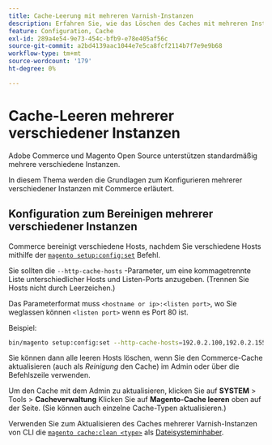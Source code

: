 ```yaml
---
title: Cache-Leerung mit mehreren Varnish-Instanzen
description: Erfahren Sie, wie das Löschen des Caches mit mehreren Instanzen vom Typ "Varnish"funktioniert.
feature: Configuration, Cache
exl-id: 289a4e54-9e73-454c-bfb9-e78e405af56c
source-git-commit: a2bd4139aac1044e7e5ca8fcf2114b7f7e9e9b68
workflow-type: tm+mt
source-wordcount: '179'
ht-degree: 0%

---
```


# Cache-Leeren mehrerer verschiedener Instanzen

Adobe Commerce und Magento Open Source unterstützen standardmäßig mehrere verschiedene Instanzen.

In diesem Thema werden die Grundlagen zum Konfigurieren mehrerer verschiedener Instanzen mit Commerce erläutert.

## Konfiguration zum Bereinigen mehrerer verschiedener Instanzen

Commerce bereinigt verschiedene Hosts, nachdem Sie verschiedene Hosts mithilfe der [`magento setup:config:set`](../../installation/tutorials/deployment.md) Befehl.

Sie sollten die `--http-cache-hosts` -Parameter, um eine kommagetrennte Liste unterschiedlicher Hosts und Listen-Ports anzugeben. (Trennen Sie Hosts nicht durch Leerzeichen.)

Das Parameterformat muss `<hostname or ip>:<listen port>`, wo Sie weglassen können `<listen port>` wenn es Port 80 ist.

Beispiel:

```bash
bin/magento setup:config:set --http-cache-hosts=192.0.2.100,192.0.2.155:8080
```

Sie können dann alle leeren Hosts löschen, wenn Sie den Commerce-Cache aktualisieren (auch als _Reinigung_ den Cache) im Admin oder über die Befehlszeile verwenden.

Um den Cache mit dem Admin zu aktualisieren, klicken Sie auf **SYSTEM** > Tools > **Cacheverwaltung** Klicken Sie auf **Magento-Cache leeren** oben auf der Seite. (Sie können auch einzelne Cache-Typen aktualisieren.)

Verwenden Sie zum Aktualisieren des Caches mehrerer Varnish-Instanzen von CLI die [`magento cache:clean <type>`](../cli/manage-cache.md#clean-and-flush-cache-types) als [Dateisysteminhaber](../../installation/prerequisites/file-system/overview.md).
